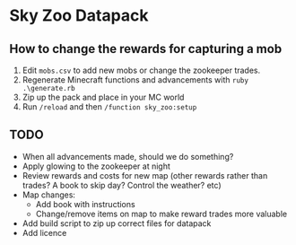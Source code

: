 # Sky Zoo Datapack

## How to change the rewards for capturing a mob

1. Edit `mobs.csv` to add new mobs or change the zookeeper trades.
2. Regenerate Minecraft functions and advancements with `ruby .\generate.rb`
3. Zip up the pack and place in your MC world
4. Run `/reload` and then `/function sky_zoo:setup`

## TODO

* When all advancements made, should we do something?
* Apply glowing to the zookeeper at night
* Review rewards and costs for new map (other rewards rather than trades? A book to skip day? Control the weather? etc)
* Map changes:
    * Add book with instructions
    * Change/remove items on map to make reward trades more valuable
* Add build script to zip up correct files for datapack
* Add licence
